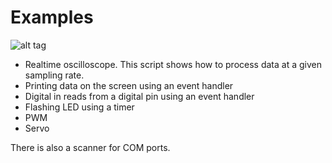 # Examples

![alt tag](screenshot_realtime_scope.png)

  - Realtime oscilloscope. This script shows how to process data at a given sampling rate.
  - Printing data on the screen using an event handler
  - Digital in reads from a digital pin using an event handler
  - Flashing LED using a timer
  - PWM
  - Servo

There is also a scanner for COM ports.
